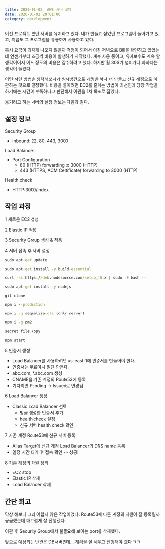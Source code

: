 ```yaml
---
title: 2020-01-02  AWS 서버 교체
date: 2020-01-02 20:01:00
category: development
---
```


이전 프로젝트 했던 서버를 유지하고 있다. 내가 만들고 싶었던 프로그램이 돌아가고 있고, 지금도 그 프로그램을 유용하게 사용하고 있다.

혹시 요금이 과하게 나오지 않을까 걱정이 되어서 아침 저녁으로 Bill을 확인하고 있었는데 언젠가부터 조금씩 비용이 발생하기 시작했다. 계속 사용 중이고, 유지보수도 계속 할 생각이어서 어느 정도의 비용은 감수하려고 했다. 하지만 월 30\$가 넘어가니 과하다는 생각이 들었다.

이런 저런 방법을 생각해보다가 임시방편으로 계정을 하나 더 만들고 신규 계정으로 이관하는 것으로 결정했다. 비용을 줄이려면 EC2를 줄이는 방법이 최선인데 당장 작업을 하기에는 시간이 부족하다고 판단해서 이관을 1차 목표로 잡았다.

옮기려고 하는 서버의 설정 정보는 다음과 같다.

## 설정 정보

Security Group

- inbound: 22, 80, 443, 3000

Load Balancer

- Port Configuration
  - 80 (HTTP) forwarding to 3000 (HTTP)
  - 443 (HTTPS, ACM Certificate) forwarding to 3000 (HTTP)

Health check

- HTTP:3000/index

## 작업 과정

1 새로운 EC2 생성

2 Elastic IP 적용

3 Security Group 생성 & 적용

4 서버 접속 후 서버 설정

```cmd
sudo apt-get update

sudo apt-get install -y build-essential

curl -sL https://deb.nodesource.com/setup_10.x | sudo -E bash --

sudo apt-get install -y nodejs

git clone

npm i --production

npm i -g sequelize-cli (only server)

npm i -g pm2

secret file copy

npm start
```

5 인증서 생성

- Load Balancer를 사용하려면 us-east-1에 인증서를 만들어야 한다.
- 인증서는 무료이니 일단 만든다.
- abc.com, \*.abc.com 생성
- CNAME을 기존 계정의 Route53에 등록
- 기다리면 Pending -> Issued로 변경됨

6 Load Balancer 생성

- Classic Load Balancer 선택
  - 방금 생성한 인증서 추가
  - health check 설정
  - 신규 서버 health check 확인

7 기존 계정 Route53에 신규 서버 등록

- Alias Target에 신규 계정 Load Balancer의 DNS name 등록
- 일정 시간 대기 후 접속 확인 -> 성공!

8 기존 계정의 자원 정리

- EC2 stop
- Elastic IP 삭제
- Load Balancer 삭제

## 간단 회고

막상 해보니 그리 어렵지 않은 작업이었다. Route53에 다른 계정의 자원이 잘 등록될까 궁금했는데 매끄럽게 잘 진행됐다.

이관 후 Security Group에서 불필요해 보이는 port를 삭제했다.

앞으로 예상되는 난관은 DB서버인데... 계획을 잘 세우고 진행해야 겠다 ㅋㅋ
